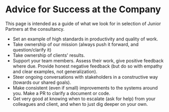 
# Advice for Success at the Company

This page is intended as a guide of what we look for in selection of Junior Partners at the consultancy.
   
   * Set an example of high standards in productivity and quality of work.
   * Take ownership of our mission (always push it forward, and question/clarify it)
   * Take ownership of clients' results.
   * Support your team members. Assess their work, give positive feedback where due. Provide honest negative feedback (but do so with empathy and clear examples, not generalization).
   * Steer ongoing conversations with stakeholders in a constructive way (towards our shared goals).
   * Make consistent (even if small) improvements to the systems around you. Make a PR to clarify a document or code.
   * Get very good at knowing when to escalate (ask for help) from your colleagues and client, and when to just dig deeper on your own.
